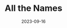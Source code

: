 ---
title: "All the Names"
authors: "José Saramago"
date: 2023-09-16
star_rating: 5
books/tags:
    - "fiction"
---